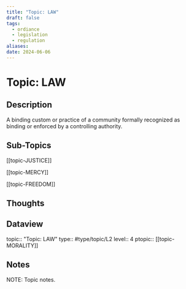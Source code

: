 ```yaml
---
title: "Topic: LAW"
draft: false
tags:
  - ordiance
  - legislation
  - regulation
aliases: 
date: 2024-06-06
---
```

# Topic: LAW
## Description
A binding custom or practice of a community formally recognized as binding or enforced by a controlling authority.

## Sub-Topics
[[topic-JUSTICE]]

[[topic-MERCY]]

[[topic-FREEDOM]]

## Thoughts 

## Dataview
topic:: "Topic: LAW"
type:: #type/topic/L2
level:: 4
ptopic:: [[topic-MORALITY]]

## Notes
NOTE: Topic notes.